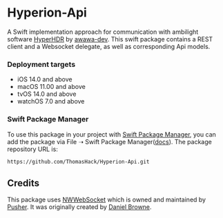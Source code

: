 # Hyperion-Api

A Swift implementation approach for communication with ambilight software [HyperHDR](https://github.com/awawa-dev/HyperHDR) by [awawa-dev](https://github.com/awawa-dev). This swift package contains a REST client and a Websocket delegate, as well as corresponding Api models.

### Deployment targets

- iOS 14.0 and above
- macOS 11.00 and above
- tvOS 14.0 and above
- watchOS 7.0 and above

### Swift Package Manager

To use this package in your project with [Swift Package Manager](https://swift.org/package-manager/), you can add the package via File ➝ Swift Package Manager([docs](https://developer.apple.com/documentation/xcode/adding_package_dependencies_to_your_app)). The package repository URL is:

```bash
https://github.com/ThomasHack/Hyperion-Api.git
```

## Credits

This package uses [NWWebSocket](https://github.com/pusher/NWWebSocket) which is owned and maintained by [Pusher](https://pusher.com). It was originally created by [Daniel Browne](https://github.com/danielrbrowne).
